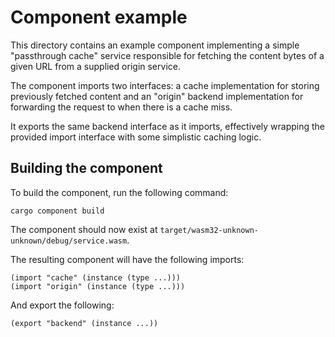 # Component example

This directory contains an example component implementing a simple "passthrough 
cache" service responsible for fetching the content bytes of a given URL from a 
supplied origin service.

The component imports two interfaces: a cache implementation for storing 
previously fetched content and an "origin" backend implementation for 
forwarding the request to when there is a cache miss.

It exports the same backend interface as it imports, effectively wrapping the 
provided import interface with some simplistic caching logic.

## Building the component

To build the component, run the following command:

```
cargo component build
```

The component should now exist at `target/wasm32-unknown-unknown/debug/service.wasm`.

The resulting component will have the following imports:

```wat
(import "cache" (instance (type ...)))
(import "origin" (instance (type ...)))
```

And export the following:

```wat
(export "backend" (instance ...))
```
